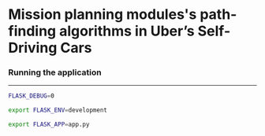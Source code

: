 # Mission planning modules's path-finding algorithms in Uber’s Self-Driving Cars



### **Running the application**
---


```bash
FLASK_DEBUG=0
```

```bash
export FLASK_ENV=development
```

```bash
export FLASK_APP=app.py
```